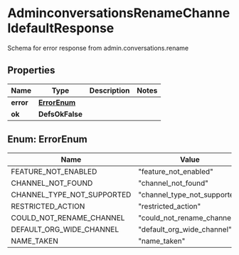 

# AdminconversationsRenameChanneldefaultResponse

Schema for error response from admin.conversations.rename

## Properties

| Name | Type | Description | Notes |
|------------ | ------------- | ------------- | -------------|
|**error** | [**ErrorEnum**](#ErrorEnum) |  |  |
|**ok** | **DefsOkFalse** |  |  |



## Enum: ErrorEnum

| Name | Value |
|---- | -----|
| FEATURE_NOT_ENABLED | &quot;feature_not_enabled&quot; |
| CHANNEL_NOT_FOUND | &quot;channel_not_found&quot; |
| CHANNEL_TYPE_NOT_SUPPORTED | &quot;channel_type_not_supported&quot; |
| RESTRICTED_ACTION | &quot;restricted_action&quot; |
| COULD_NOT_RENAME_CHANNEL | &quot;could_not_rename_channel&quot; |
| DEFAULT_ORG_WIDE_CHANNEL | &quot;default_org_wide_channel&quot; |
| NAME_TAKEN | &quot;name_taken&quot; |



